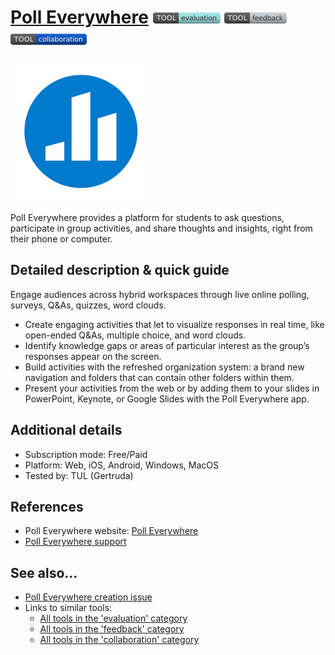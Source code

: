 # [Poll Everywhere](https://www.polleverywhere.com/)  [<img src="images/evaluation.png" align="bottom">](https://github.com/e-CLOSE/Toolbox/issues?q=label%3A01_TOOL+label%3Aevaluation) [<img src="images/feedback.png" align="bottom">](https://github.com/e-CLOSE/Toolbox/issues?q=label%3A01_TOOL+label%3Afeedback) [<img src="images/collaboration.png" align="bottom">](https://github.com/e-CLOSE/Toolbox/issues?q=label%3A01_TOOL+label%3Acollaboration)

![Poll Everywhere Logo](images/poll-everywhere2.png)

Poll Everywhere provides a platform for students to ask questions, participate in group activities, and share thoughts and insights, right from their phone or computer.


## Detailed description & quick guide

Engage audiences across hybrid workspaces through live online polling, surveys, Q&As, quizzes, word clouds.

- Create engaging activities that let to visualize responses in real time, like open-ended Q&As, multiple choice, and word clouds.
- Identify knowledge gaps or areas of particular interest as the group’s responses appear on the screen.
- Build activities with the refreshed organization system: a brand new navigation and folders that can contain other folders within them.
- Present your activities from the web or by adding them to your slides in PowerPoint, Keynote, or Google Slides with the Poll Everywhere app.

## Additional details

- Subscription mode: Free/Paid
- Platform: Web, iOS, Android, Windows, MacOS
- Tested by: TUL (Gertruda)


## References

- Poll Everywhere website: [Poll Everywhere](https://www.polleverywhere.com/)
- [Poll Everywhere support](https://support.polleverywhere.com/hc/en-us)


## See also...

- [Poll Everywhere creation issue](https://github.com/e-CLOSE/Toolbox/issues/121)
- Links to similar tools:
  - [All tools in the 'evaluation' category](https://github.com/e-CLOSE/Toolbox/issues?q=label%3A01_TOOL+label%3Aevaluation)
  - [All tools in the 'feedback' category](https://github.com/e-CLOSE/Toolbox/issues?q=label%3A01_TOOL+label%3Afeedback)
  - [All tools in the 'collaboration' category](https://github.com/e-CLOSE/Toolbox/issues?q=label%3A01_TOOL+label%3Acollaboration)
